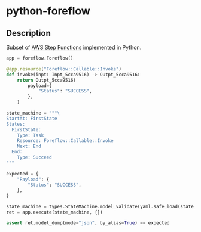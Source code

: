 # python-foreflow

## Description

Subset of [AWS Step Functions](https://docs.aws.amazon.com/step-functions/latest/dg/concepts-states.html) implemented in Python.

```python
app = foreflow.Foreflow()

@app.resource("Foreflow::Callable::Invoke")
def invoke(inpt: Inpt_5cca9516) -> Outpt_5cca9516:
    return Outpt_5cca9516(
        payload={
            "Status": "SUCCESS",
        },
    )

state_machine = """\
StartAt: FirstState
States:
  FirstState:
    Type: Task
    Resource: Foreflow::Callable::Invoke
    Next: End
  End:
    Type: Succeed
"""

expected = {
    "Payload": {
        "Status": "SUCCESS",
    },
}

state_machine = types.StateMachine.model_validate(yaml.safe_load(state_machine))
ret = app.execute(state_machine, {})

assert ret.model_dump(mode="json", by_alias=True) == expected
```
